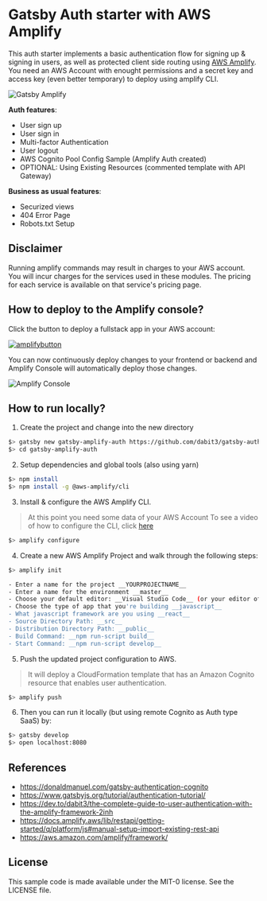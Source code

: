 # Gatsby Auth starter with AWS Amplify

This auth starter implements a basic authentication flow for signing up & signing in users, as well as protected client side routing using [AWS Amplify](https://amplify.aws). You need an AWS Account with enought permissions and a secret key and access key (even better temporary) to deploy using amplify CLI.

![Gatsby Amplify](src/images/gatby-auth.gif)

**Auth features**:

- User sign up
- User sign in
- Multi-factor Authentication
- User logout
- AWS Cognito Pool Config Sample (Amplify Auth created)
- OPTIONAL: Using Existing Resources (commented template with API Gateway)

**Business as usual features**:

- Securized views
- 404 Error Page
- Robots.txt Setup

## Disclaimer

Running amplify commands may result in charges to your AWS account. You will incur charges for the services used in these modules. 
The pricing for each service is available on that service's pricing page.

## How to deploy to the Amplify console?

Click the button to deploy a fullstack app in your AWS account:

[![amplifybutton](https://oneclick.amplifyapp.com/button.svg)](https://console.aws.amazon.com/amplify/home#/deploy?repo=https://github.com/dabit3/gatsby-auth-starter-aws-amplify)

You can now continuously deploy changes to your frontend or backend and Amplify Console will automatically deploy those changes.

<!-- <img src="https://github.com/swaminator/gatsby-auth-starter-aws-amplify/blob/master/src/images/amplify-console.gif" width="800"/> -->
![Amplify Console](src/images/amplify-console.gif)


## How to run locally?

1. Create the project and change into the new directory

```sh
$> gatsby new gatsby-amplify-auth https://github.com/dabit3/gatsby-auth-starter-aws-amplify
$> cd gatsby-amplify-auth
```

2. Setup dependencies and global tools (also using yarn)

```sh
$> npm install
$> npm install -g @aws-amplify/cli
```

3. Install & configure the AWS Amplify CLI.

> At this point you need some data of your AWS Account
> To see a video of how to configure the CLI, click [here](https://www.youtube.com/watch?v=fWbM5DLh25U)

```sh
$> amplify configure

```

4. Create a new AWS Amplify Project and walk through the following steps:

```sh
$> amplify init

- Enter a name for the project __YOURPROJECTNAME__
- Enter a name for the environment __master__
- Choose your default editor: __Visual Studio Code__ (or your editor of choice)
- Choose the type of app that you're building __javascript__
- What javascript framework are you using __react__
- Source Directory Path: __src__
- Distribution Directory Path: __public__
- Build Command: __npm run-script build__
- Start Command: __npm run-script develop__

```

5. Push the updated project configuration to AWS. 

> It will deploy a CloudFormation template that has an Amazon Cognito resource that enables user authentication.

```sh
$> amplify push
```

6. Then you can run it locally (but using remote Cognito as Auth type SaaS) by:

```sh
$> gatsby develop
$> open localhost:8080
```

## References

* https://donaldmanuel.com/gatsby-authentication-cognito
* https://www.gatsbyjs.org/tutorial/authentication-tutorial/
* https://dev.to/dabit3/the-complete-guide-to-user-authentication-with-the-amplify-framework-2inh
* https://docs.amplify.aws/lib/restapi/getting-started/q/platform/js#manual-setup-import-existing-rest-api
* https://aws.amazon.com/amplify/framework/


## License

This sample code is made available under the MIT-0 license. See the LICENSE file.

